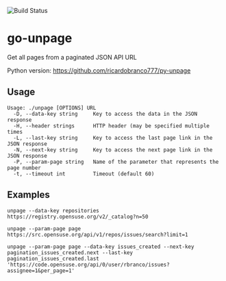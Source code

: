 ![Build Status](https://github.com/ricardobranco777/unpage/actions/workflows/ci.yml/badge.svg)

# go-unpage
Get all pages from a paginated JSON API URL

Python version: https://github.com/ricardobranco777/py-unpage

## Usage

```
Usage: ./unpage [OPTIONS] URL
  -D, --data-key string     Key to access the data in the JSON response
  -H, --header strings      HTTP header (may be specified multiple times
  -L, --last-key string     Key to access the last page link in the JSON response
  -N, --next-key string     Key to access the next page link in the JSON response
  -P, --param-page string   Name of the parameter that represents the page number
  -t, --timeout int         Timeout (default 60)
```

## Examples

```
unpage --data-key repositories https://registry.opensuse.org/v2/_catalog?n=50

unpage --param-page page https://src.opensuse.org/api/v1/repos/issues/search?limit=1

unpage --param-page page --data-key issues_created --next-key pagination_issues_created.next --last-key pagination_issues_created.last 'https://code.opensuse.org/api/0/user/rbranco/issues?assignee=1&per_page=1'
```

